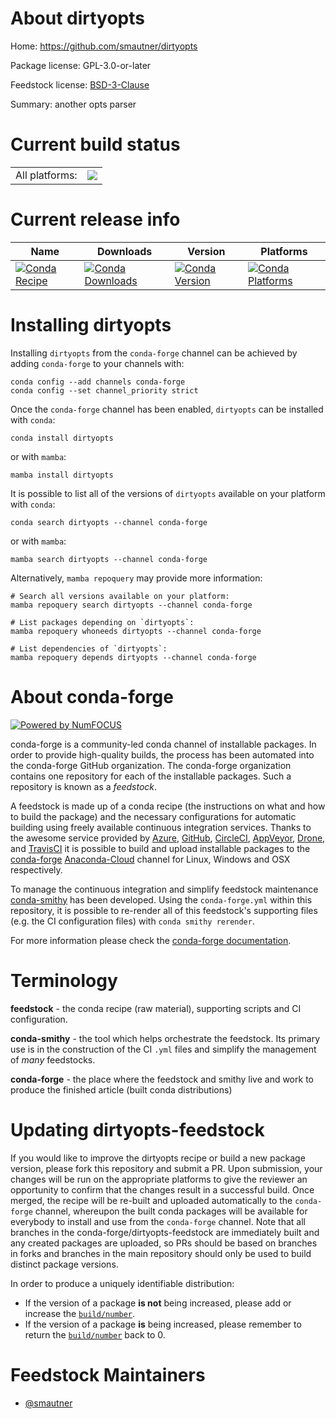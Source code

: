 About dirtyopts
===============

Home: https://github.com/smautner/dirtyopts

Package license: GPL-3.0-or-later

Feedstock license: [BSD-3-Clause](https://github.com/conda-forge/dirtyopts-feedstock/blob/main/LICENSE.txt)

Summary: another opts parser

Current build status
====================


<table><tr><td>All platforms:</td>
    <td>
      <a href="https://dev.azure.com/conda-forge/feedstock-builds/_build/latest?definitionId=16980&branchName=main">
        <img src="https://dev.azure.com/conda-forge/feedstock-builds/_apis/build/status/dirtyopts-feedstock?branchName=main">
      </a>
    </td>
  </tr>
</table>

Current release info
====================

| Name | Downloads | Version | Platforms |
| --- | --- | --- | --- |
| [![Conda Recipe](https://img.shields.io/badge/recipe-dirtyopts-green.svg)](https://anaconda.org/conda-forge/dirtyopts) | [![Conda Downloads](https://img.shields.io/conda/dn/conda-forge/dirtyopts.svg)](https://anaconda.org/conda-forge/dirtyopts) | [![Conda Version](https://img.shields.io/conda/vn/conda-forge/dirtyopts.svg)](https://anaconda.org/conda-forge/dirtyopts) | [![Conda Platforms](https://img.shields.io/conda/pn/conda-forge/dirtyopts.svg)](https://anaconda.org/conda-forge/dirtyopts) |

Installing dirtyopts
====================

Installing `dirtyopts` from the `conda-forge` channel can be achieved by adding `conda-forge` to your channels with:

```
conda config --add channels conda-forge
conda config --set channel_priority strict
```

Once the `conda-forge` channel has been enabled, `dirtyopts` can be installed with `conda`:

```
conda install dirtyopts
```

or with `mamba`:

```
mamba install dirtyopts
```

It is possible to list all of the versions of `dirtyopts` available on your platform with `conda`:

```
conda search dirtyopts --channel conda-forge
```

or with `mamba`:

```
mamba search dirtyopts --channel conda-forge
```

Alternatively, `mamba repoquery` may provide more information:

```
# Search all versions available on your platform:
mamba repoquery search dirtyopts --channel conda-forge

# List packages depending on `dirtyopts`:
mamba repoquery whoneeds dirtyopts --channel conda-forge

# List dependencies of `dirtyopts`:
mamba repoquery depends dirtyopts --channel conda-forge
```


About conda-forge
=================

[![Powered by
NumFOCUS](https://img.shields.io/badge/powered%20by-NumFOCUS-orange.svg?style=flat&colorA=E1523D&colorB=007D8A)](https://numfocus.org)

conda-forge is a community-led conda channel of installable packages.
In order to provide high-quality builds, the process has been automated into the
conda-forge GitHub organization. The conda-forge organization contains one repository
for each of the installable packages. Such a repository is known as a *feedstock*.

A feedstock is made up of a conda recipe (the instructions on what and how to build
the package) and the necessary configurations for automatic building using freely
available continuous integration services. Thanks to the awesome service provided by
[Azure](https://azure.microsoft.com/en-us/services/devops/), [GitHub](https://github.com/),
[CircleCI](https://circleci.com/), [AppVeyor](https://www.appveyor.com/),
[Drone](https://cloud.drone.io/welcome), and [TravisCI](https://travis-ci.com/)
it is possible to build and upload installable packages to the
[conda-forge](https://anaconda.org/conda-forge) [Anaconda-Cloud](https://anaconda.org/)
channel for Linux, Windows and OSX respectively.

To manage the continuous integration and simplify feedstock maintenance
[conda-smithy](https://github.com/conda-forge/conda-smithy) has been developed.
Using the ``conda-forge.yml`` within this repository, it is possible to re-render all of
this feedstock's supporting files (e.g. the CI configuration files) with ``conda smithy rerender``.

For more information please check the [conda-forge documentation](https://conda-forge.org/docs/).

Terminology
===========

**feedstock** - the conda recipe (raw material), supporting scripts and CI configuration.

**conda-smithy** - the tool which helps orchestrate the feedstock.
                   Its primary use is in the construction of the CI ``.yml`` files
                   and simplify the management of *many* feedstocks.

**conda-forge** - the place where the feedstock and smithy live and work to
                  produce the finished article (built conda distributions)


Updating dirtyopts-feedstock
============================

If you would like to improve the dirtyopts recipe or build a new
package version, please fork this repository and submit a PR. Upon submission,
your changes will be run on the appropriate platforms to give the reviewer an
opportunity to confirm that the changes result in a successful build. Once
merged, the recipe will be re-built and uploaded automatically to the
`conda-forge` channel, whereupon the built conda packages will be available for
everybody to install and use from the `conda-forge` channel.
Note that all branches in the conda-forge/dirtyopts-feedstock are
immediately built and any created packages are uploaded, so PRs should be based
on branches in forks and branches in the main repository should only be used to
build distinct package versions.

In order to produce a uniquely identifiable distribution:
 * If the version of a package **is not** being increased, please add or increase
   the [``build/number``](https://docs.conda.io/projects/conda-build/en/latest/resources/define-metadata.html#build-number-and-string).
 * If the version of a package **is** being increased, please remember to return
   the [``build/number``](https://docs.conda.io/projects/conda-build/en/latest/resources/define-metadata.html#build-number-and-string)
   back to 0.

Feedstock Maintainers
=====================

* [@smautner](https://github.com/smautner/)

